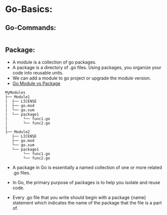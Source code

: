 # Go-Basics:

## Go-Commands: 
```sh


```

## Package:

- A module is a collection of go packages.
- A package is a directory of .go files. Using packages, you organize your code into reusable units.
- We can add a module to go project or upgrade the module version.
- [Go Module vs Package](https://stackoverflow.com/questions/61940117/go-modules-vs-package)

```
MyModules
├── Module1
|  ├── LICENSE
|  ├── go.mod
|  └── go.sum
|  └── package1
|       └── func1.go
|       └── func2.go
|
├── Module2
   ├── LICENSE
   ├── go.mod
   └── go.sum
   └── package1
        └── func1.go
        └── func2.go
```

- A package in Go is essentially a named collection of one or more related .go files. 
- In Go, the primary purpose of packages is to help you isolate and reuse code.

- Every .go file that you write should begin with a package {name} statement which indicates the name of the package that the file is a part of. 
